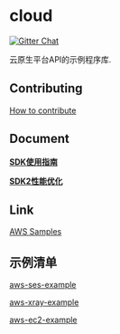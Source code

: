 # cloud

[![Gitter Chat](https://badges.gitter.im/Join%20Chat.svg)](https://groups.google.com/g/reactive-group)

云原生平台API的示例程序库.

## Contributing

[How to contribute](./CONTRIBUTING.md)

## Document

**[SDK使用指南](doc/Aws-Java-SDK使用.md)**

**[SDK2性能优化](doc/Aws-Java-SDK2优化.md)**

## Link

[AWS Samples](https://github.com/aws-samples)

## 示例清单

[aws-ses-example](./aws-ses-example)
 
[aws-xray-example](./aws-xray-example)
 
[aws-ec2-example](./aws-ec2-example)
 